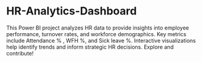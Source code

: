 # HR-Analytics-Dashboard
This Power BI project analyzes HR data to provide insights into employee performance, turnover rates, and workforce demographics. Key metrics include Attendance % , WFH %, and Sick leave %. Interactive visualizations help identify trends and inform strategic HR decisions. Explore and contribute!
